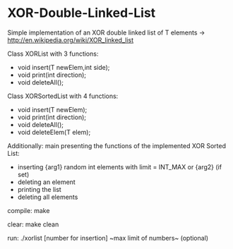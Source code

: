 # XOR-Double-Linked-List

Simple implementation of an XOR double linked list of T elements -> http://en.wikipedia.org/wiki/XOR_linked_list

Class XORList with 3 functions:
- void insert(T newElem,int side); 
- void print(int direction);
- void deleteAll();

Class XORSortedList with 4 functions:
- void insert(T newElem);
- void print(int direction);
- void deleteAll();
- void deleteElem(T elem);

Additionally:
main presenting the functions of the implemented XOR Sorted List:
- inserting {arg1} random int elements with limit = INT_MAX or {arg2} (if set)
- deleting an element 
- printing the list
- deleting all elements 

compile: make

clear: make clean

run: ./xorlist [number for insertion] ~max limit of numbers~ (optional)
